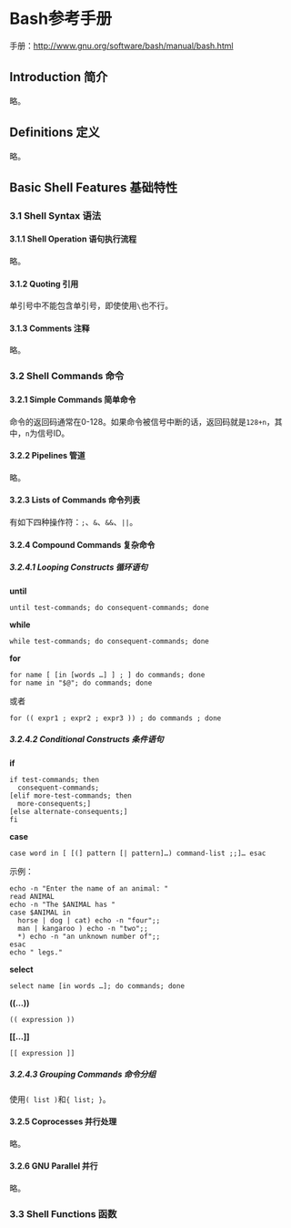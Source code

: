 # Bash参考手册

手册：http://www.gnu.org/software/bash/manual/bash.html

## Introduction 简介

略。


## Definitions 定义

略。


## Basic Shell Features 基础特性

### 3.1 Shell Syntax 语法

#### 3.1.1 Shell Operation 语句执行流程

略。


#### 3.1.2 Quoting 引用

单引号中不能包含单引号，即使使用`\`也不行。


#### 3.1.3 Comments 注释

略。


### 3.2 Shell Commands 命令

#### 3.2.1 Simple Commands 简单命令

命令的返回码通常在0-128。如果命令被信号中断的话，返回码就是`128+n`，其中，`n`为信号ID。


#### 3.2.2 Pipelines 管道

略。


#### 3.2.3 Lists of Commands 命令列表

有如下四种操作符：`;`、`&`、`&&`、`||`。


#### 3.2.4 Compound Commands 复杂命令

##### 3.2.4.1 Looping Constructs 循环语句

**until**

```
until test-commands; do consequent-commands; done
```

**while**

```
while test-commands; do consequent-commands; done
```

**for**

```
for name [ [in [words …] ] ; ] do commands; done
for name in "$@"; do commands; done
```

或者

```
for (( expr1 ; expr2 ; expr3 )) ; do commands ; done
```


##### 3.2.4.2 Conditional Constructs 条件语句

**if**

```
if test-commands; then
  consequent-commands;
[elif more-test-commands; then
  more-consequents;]
[else alternate-consequents;]
fi
```

**case**

```
case word in [ [(] pattern [| pattern]…) command-list ;;]… esac
```

示例：

```
echo -n "Enter the name of an animal: "
read ANIMAL
echo -n "The $ANIMAL has "
case $ANIMAL in
  horse | dog | cat) echo -n "four";;
  man | kangaroo ) echo -n "two";;
  *) echo -n "an unknown number of";;
esac
echo " legs."
```


**select**

```
select name [in words …]; do commands; done
```


**((…))**

```
(( expression ))
```


**[[…]]**

```
[[ expression ]]
```


##### 3.2.4.3 Grouping Commands 命令分组

使用`( list )`和`{ list; }`。


#### 3.2.5 Coprocesses 并行处理

略。


#### 3.2.6 GNU Parallel 并行

略。


### 3.3 Shell Functions 函数







































